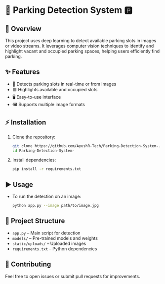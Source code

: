 # 🚗 Parking Detection System 🅿️

## 📝 Overview
This project uses deep learning to detect available parking slots in images or video streams. It leverages computer vision techniques to identify and highlight vacant and occupied parking spaces, helping users efficiently find parking.

## ✨ Features
- 🚦 Detects parking slots in real-time or from images
- 🟩 Highlights available and occupied slots
- 🖥️ Easy-to-use interface
- 🖼️ Supports multiple image formats

## ⚡ Installation

1. Clone the repository:
   ```sh
   git clone https://github.com/AyushR-Tech/Parking-Detection-System-.git
   cd Parking-Detection-System-
   ```

2. Install dependencies:
   ```sh
   pip install -r requirements.txt
   ```

## ▶️ Usage

- To run the detection on an image:
  ```sh
  python app.py --image path/to/image.jpg
  ```


## 📁 Project Structure

- `app.py` – Main script for detection
- `models/` – Pre-trained models and weights
- `static/uploads/` – Uploaded images
- `requirements.txt` – Python dependencies

## 🤝 Contributing
Feel free to open issues or submit pull requests for improvements.

